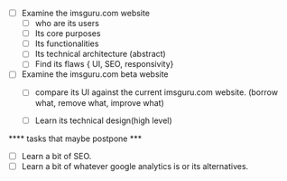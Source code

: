 - [ ] Examine the imsguru.com website
  - [ ] who are its users
  - [ ] Its core purposes
  - [ ] Its functionalities
  - [ ] Its technical architecture (abstract)
  - [ ] Find its flaws { UI, SEO, responsivity}

- [ ] Examine the imsguru.com  beta website
  - [ ] compare its UI against the current imsguru.com website. (borrow what, remove what, improve what)
  - [ ] Learn its technical design(high level)


**** tasks that maybe postpone ***
- [ ] Learn a bit of SEO.  
- [ ] Learn a bit of whatever google analytics is or its alternatives.  
